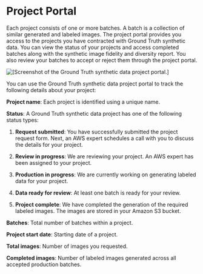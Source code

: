 # Project Portal<a name="gts-project-portal"></a>

Each project consists of one or more batches\. A batch is a collection of similar generated and labeled images\. The project portal provides you access to the projects you have contracted with Ground Truth synthetic data\. You can view the status of your projects and access completed batches along with the synthetic image fidelity and diversity report\. You also review your batches to accept or reject them through the project portal\.

![\[Screenshot of the Ground Truth synthetic data project portal.\]](http://docs.aws.amazon.com/sagemaker/latest/dg/images/gts-project-portal.png)

You can use the Ground Truth synthetic data project portal to track the following details about your project:

**Project name**: Each project is identified using a unique name\.

**Status**: A Ground Truth synthetic data project has one of the following status types:

1. **Request submitted**: You have successfully submitted the project request form\. Next, an AWS expert schedules a call with you to discuss the details for your project\.

1. **Review in progress**: We are reviewing your project\. An AWS expert has been assigned to your project\.

1. **Production in progress**: We are currently working on generating labeled data for your project\.

1. **Data ready for review**: At least one batch is ready for your review\.

1. **Project complete**: We have completed the generation of the required labeled images\. The images are stored in your Amazon S3 bucket\.

**Batches**: Total number of batches within a project\.

**Project start date**: Starting date of a project\.

**Total images**: Number of images you requested\.

**Completed images**: Number of labeled images generated across all accepted production batches\.